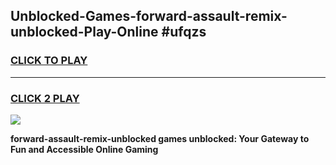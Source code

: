 
## Unblocked-Games-forward-assault-remix-unblocked-Play-Online #ufqzs
<h3>
<a href="https://news.freeplayer.one?title=forward-assault-remix-unblocked&ref=3">CLICK TO PLAY</a></h3>
<hr>

<h3>
<a href="https://news.freeplayer.one?title=forward-assault-remix-unblocked&ref=3">CLICK 2 PLAY</a>
  
</h3>

<a href="https://news.freeplayer.one?title=forward-assault-remix-unblocked&ref=3"><img src="https://clearcache.store/games.png"></a>


**forward-assault-remix-unblocked games unblocked: Your Gateway to Fun and Accessible Online Gaming**
